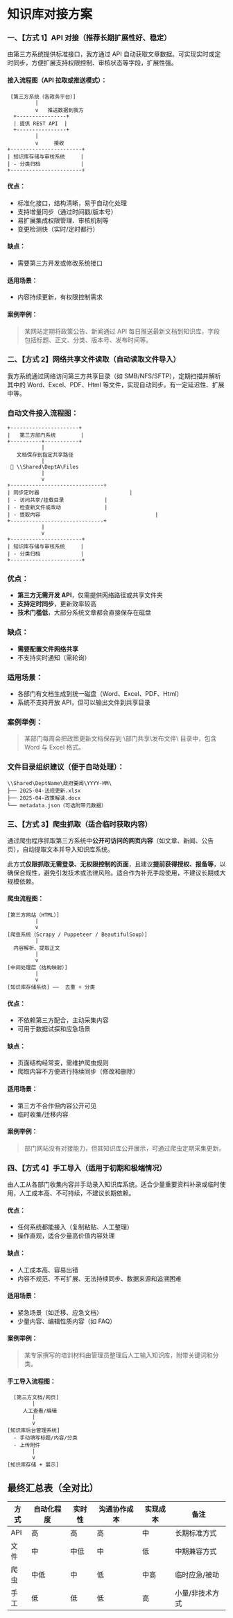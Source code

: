 # 知识库对接方案



### **一、【方式 1】API 对接（推荐长期扩展性好、稳定）**

由第三方系统提供标准接口，我方通过 API 自动获取文章数据。可实现实时或定时同步，方便扩展支持权限控制、审核状态等字段，扩展性强。

#### **接入流程图（API 拉取或推送模式）：**

```
 [第三方系统（各政务平台）]
         |
         v   推送数据到我方
  +----------------+       
  | 提供 REST API  | 
  +----------------+          
         |                    
         v     接收       				 
+-----------------------+
| 知识库存储与审核系统     |
| - 分类归档             |
+-----------------------+  
```

#### **优点：**

- 标准化接口，结构清晰，易于自动化处理
- 支持增量同步（通过时间戳/版本号）
- 易扩展集成权限管理、审核机制等
- 变更检测快（实时/定时都行）

#### **缺点：**

- 需要第三方开发或修改系统接口

#### **适用场景：**

- 内容持续更新，有权限控制需求

#### **案例举例：**

> 某网站定期将政策公告、新闻通过 API 每日推送最新文档到知识库，字段包括标题、正文、分类、版本号、发布时间等。



### 二、【方式 2】网络共享文件读取（自动读取文件导入）

我方系统通过网络访问第三方共享目录（如 SMB/NFS/SFTP），定期扫描并解析其中的 Word、Excel、PDF、Html 等文件，实现自动同步。有一定延迟性、扩展中等。

### **自动文件接入流程图：**

```
+----------------------+
|   第三方部门系统        |
+----------+-----------+
           |
   文档保存到指定共享路径
           |
 📁 \\Shared\DeptA\Files
           |
           v
+------------------------------+
| 同步定时器             				|
| - 访问共享/挂载目录             |
| - 检查新文件或改动              |
| - 提取内容     								 |
+------------------------------+
           |
           v
+-----------------------+
| 知识库存储与审核系统     |
| - 分类归档             |
+-----------------------+
```

### **优点：**

-  **第三方无需开发 API**，仅需提供网络路径或共享文件夹
-  **支持定时同步**，更新效率较高
-  **技术门槛低**，大部分系统文章都会直接保存在磁盘

### **缺点：**

- **需要配置文件网络共享**
-  不支持实时通知（需轮询）

### **适用场景：**

- 各部门有文档生成到统一磁盘（Word、Excel、PDF、Html）
- 系统不支持开放 API，但可以输出文件到共享目录

### **案例举例：**

> 某部门每周会把政策更新文档保存到 \\部门共享\发布文件\ 目录中，包含 Word 与 Excel 格式。


### **文件目录组织建议（便于自动处理）：**

```
\\Shared\DeptName\政府要闻\YYYY-MM\
├── 2025-04-法规更新.xlsx
├── 2025-04-政策解读.docx
└── metadata.json（可选附带元数据）
```



### **三、【方式 3】爬虫抓取（适合临时获取内容）**

通过爬虫程序抓取第三方系统中**公开可访问的网页内容**（如文章、新闻、公告页），自动提取文本并导入知识库系统。

此方式**仅限抓取无需登录、无权限控制的页面**，且建议**提前获得授权、报备等**，以确保合规性，避免引发技术或法律风险。适合作为补充手段使用，不建议长期或大规模依赖。

#### **爬虫流程图：**

```
[第三方网站（HTML）]
         |
         v
[爬虫系统（Scrapy / Puppeteer / BeautifulSoup）]
         |
  内容解析、提取正文
         |
         v
[中间处理层（结构映射）]
         |
         v
[知识库存储系统] ——  去重 + 分类
```

#### **优点：**

- 不依赖第三方配合，主动采集内容
- 可用于数据试探和应急场景

#### **缺点：**

- 页面结构经常变，需维护爬虫规则
- 爬取内容不方便进行持续同步（修改和删除）

#### **适用场景：**

- 第三方不合作但内容公开可见
- 临时收集/迁移内容

#### **案例举例：**

> 部门网站没有对接能力，但其知识库公开展示，可通过爬虫定期采集更新。



### **四、【方式 4】手工导入（适用于初期和极端情况）**

由人工从各部门收集内容并手动录入知识库系统。适合少量重要资料补录或临时使用，人工成本高、不可持续，不建议长期依赖。

#### **优点：**

- 任何系统都能接入（复制粘贴、人工整理）
- 操作直观，适合少量高价值内容处理

#### **缺点：**

- 人工成本高、容易出错
- 内容不规范、不可扩展、无法持续同步、数据来源和追溯困难

#### **适用场景：**

- 紧急场景（如迁移、应急文档）
- 少量内容、编辑性质内容（如 FAQ）

#### **案例举例：**

> 某专家撰写的培训材料由管理员整理后人工输入知识库，附带关键词和分类。

#### **手工导入流程图：**

```
  [第三方文档/网页]
        |
     人工查看/编辑
        |
        v
[知识库后台管理系统]
  - 手动填写标题/内容/分类
  - 上传附件
        |
        v
[知识库存储 + 展示]
```



## **最终汇总表（全对比）**



| **方式** | **自动化程度** | **实时性** | 沟通协作成本 | **实现成本** | **备注**        |
| -------- | -------------- | ---------- | ------------ | ------------ | --------------- |
| API      | 高             | 高         | 高           | 中           | 长期标准方式    |
| 文件     | 中             | 中低       | 中           | 低           | 中期兼容方式    |
| 爬虫     | 中低           | 中         | 低           | 中高         | 临时应急/被动   |
| 手工     | 低             | 低         | 低           | 高           | 小量/非技术方式 |


